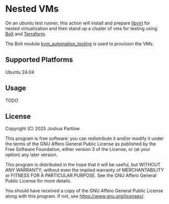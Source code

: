 # Nested VMs

On an ubuntu test runner, this action will install and prepare [libvirt]
for nested virtualization and then stand up a cluster of vms for
testing using [Bolt] and [Terraform].

The Bolt module [kvm_automation_tooling] is used to provision the VMs.

## Supported Platforms

Ubuntu 24.04

## Usage

TODO

## License

Copyright (C) 2025 Joshua Partlow

This program is free software: you can redistribute it and/or modify
it under the terms of the GNU Affero General Public License as published
by the Free Software Foundation, either version 3 of the License, or
(at your option) any later version.

This program is distributed in the hope that it will be useful,
but WITHOUT ANY WARRANTY; without even the implied warranty of
MERCHANTABILITY or FITNESS FOR A PARTICULAR PURPOSE.  See the
GNU Affero General Public License for more details.

You should have received a copy of the GNU Affero General Public License
along with this program.  If not, see <https://www.gnu.org/licenses/>.

[kvm_automation_tooling]: https://github.com/jpartlow/kvm_automation_tooling
[libvirt]: https://libvirt.org/
[Bolt]: https://www.puppet.com/docs/bolt/latest/bolt.html
[Terraform]: https://developer.hashicorp.com/terraform
